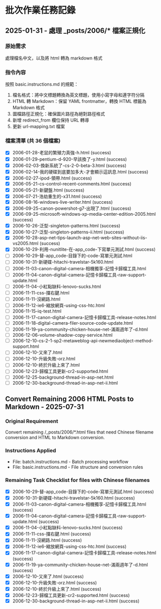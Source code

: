 # 批次作業任務記錄

## 2025-01-31 - 處理 _posts/2006/* 檔案正規化

### 原始需求
處理檔名中文，以及將 html 轉為 markdown 格式

### 指令內容
按照 basic.instructions.md 的規範：
1. 檔名格式：將中文標題轉換為英文標題，使用小寫字母和連字符分隔
2. HTML 轉 Markdown：保留 YAML frontmatter，轉換 HTML 標籤為 Markdown 格式
3. 圖檔路徑正規化：確保圖片路徑為絕對路徑格式
4. 新增 redirect_from 欄位保持 URL 轉導
5. 更新 url-mapping.txt 檔案

### 檔案清單 (共 36 個檔案)
- [x] 2006-01-28-老鼠的繁殖力真強-h.html (success)
- [x] 2006-01-29-pentium-d-920-早該換了-y.html (success)
- [x] 2006-02-03-換新系統了-cs-2-0-beta-3.html (success)
- [x] 2006-02-14-我的硬碟到底要加多大-才會顯示這訊息.html (success)
- [x] 2006-02-27-ipod-領帶.html (success)
- [x] 2006-05-21-cs-control-recent-comments.html (success)
- [x] 2006-05-21-新鍵盤.html (success)
- [x] 2006-07-21-浩劫重生的-x31.html (success)
- [x] 2006-08-16-windows-live-writer.html (success)
- [x] 2006-09-25-canon-powershot-g7-出現了.html (success)
- [x] 2006-09-25-microsoft-windows-xp-media-center-edition-2005.html (success)
- [x] 2006-10-26-泛型-singleton-patterns.html (success)
- [x] 2006-10-27-泛型-singleton-patterns-ii.html (success)
- [x] 2006-10-28-asp-net-tips-launch-asp-net-web-sites-without-iis-vs2005.html (success)
- [x] 2006-10-29-利用-nunitlite-在-app_code-下寫單元測試.html (success)
- [ ] 2006-10-29-替-app_code-目錄下的-code-寫單元測試.html
- [ ] 2006-10-31-新硬碟-hitachi-travelstar-5k160.html
- [ ] 2006-11-03-canon-digital-camera-相機獨享-記憶卡歸檔工具.html
- [ ] 2006-11-04-canon-digital-camera-記憶卡歸檔工具-raw-support-update.html
- [ ] 2006-11-04-小紅點缺料-lenovo-sucks.html
- [ ] 2006-11-11-css-擋右鍵.html
- [ ] 2006-11-11-沒網路.html
- [ ] 2006-11-12-ie6-縮放網頁-using-css-htc.html
- [ ] 2006-11-15-iq-test.html
- [ ] 2006-11-17-canon-digital-camera-記憶卡歸檔工具-release-notes.html
- [ ] 2006-11-18-digital-camera-filer-source-code-update.html
- [ ] 2006-11-19-ya-community-chicken-house-net-滿兩週年了-d.html
- [ ] 2006-12-06-volume-shadow-copy-service.html
- [ ] 2006-12-10-cs-2-1-sp2-metaweblog-api-newmediaobject-method-support.html
- [ ] 2006-12-10-又來了.html
- [ ] 2006-12-10-升級失敗-orz.html
- [ ] 2006-12-10-終於升級上來了.html
- [ ] 2006-12-23-歸檔工具更新-cr2-supported.html
- [ ] 2006-12-25-background-thread-in-asp-net.html
- [ ] 2006-12-30-background-thread-in-asp-net-ii.html

## Convert Remaining 2006 HTML Posts to Markdown - 2025-07-31

### Original Requirement
Convert remaining /_posts/2006/*.html files that need Chinese filename conversion and HTML to Markdown conversion.

### Instructions Applied
- File: batch.instructions.md - Batch processing workflow
- File: basic.instructions.md - File structure and conversion rules

### Remaining Task Checklist for files with Chinese filenames

- [x] 2006-10-29-替-app_code-目錄下的-code-寫單元測試.html (success)
- [x] 2006-10-31-新硬碟-hitachi-travelstar-5k160.html (success)
- [x] 2006-11-03-canon-digital-camera-相機獨享-記憶卡歸檔工具.html (success)
- [x] 2006-11-04-canon-digital-camera-記憶卡歸檔工具-raw-support-update.html (success)
- [x] 2006-11-04-小紅點缺料-lenovo-sucks.html (success)
- [x] 2006-11-11-css-擋右鍵.html (success)
- [x] 2006-11-11-沒網路.html (success)
- [x] 2006-11-12-ie6-縮放網頁-using-css-htc.html (success)
- [x] 2006-11-17-canon-digital-camera-記憶卡歸檔工具-release-notes.html (success)
- [x] 2006-11-19-ya-community-chicken-house-net-滿兩週年了-d.html (success)
- [x] 2006-12-10-又來了.html (success)
- [x] 2006-12-10-升級失敗-orz.html (success)
- [x] 2006-12-10-終於升級上來了.html (success)
- [x] 2006-12-23-歸檔工具更新-cr2-supported.html (success)
- [x] 2006-12-30-background-thread-in-asp-net-ii.html (success)
